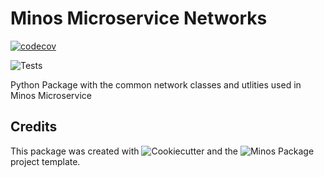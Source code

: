 Minos Microservice Networks
===========================

[![codecov](https://codecov.io/gh/Clariteia/minos_microservice_networks/branch/main/graph/badge.svg)](https://codecov.io/gh/Clariteia/minos_microservice_networks)

![Tests](https://github.com/Clariteia/minos_microservice_networks/actions/workflows/python-tests.yml/badge.svg)

Python Package with the common network classes and utlities used in Minos Microservice


Credits
-------

This package was created with ![Cookiecutter](https://github.com/audreyr/cookiecutter)
and the ![Minos Package](https://github.com/Clariteia/minos-pypackage) project template.
